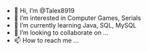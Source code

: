 - 👋 Hi, I’m @Talex8919
- 👀 I’m interested in Computer Games, Serials
- 🌱 I’m currently learning Java, SQL, MySQL
- 💞️ I’m looking to collaborate on ...
- 📫 How to reach me ...

<!---
Talex8919/Talex8919 is a ✨ special ✨ repository because its `README.md` (this file) appears on your GitHub profile.
You can click the Preview link to take a look at your changes.
--->
